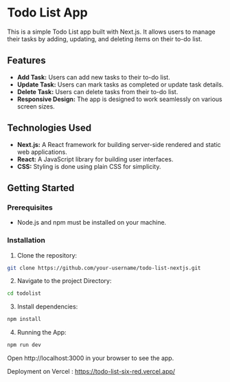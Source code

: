 # Todo List App

This is a simple Todo List app built with Next.js. It allows users to manage their tasks by adding, updating, and deleting items on their to-do list.

## Features

- **Add Task:** Users can add new tasks to their to-do list.
- **Update Task:** Users can mark tasks as completed or update task details.
- **Delete Task:** Users can delete tasks from their to-do list.
- **Responsive Design:** The app is designed to work seamlessly on various screen sizes.

## Technologies Used

- **Next.js:** A React framework for building server-side rendered and static web applications.
- **React:** A JavaScript library for building user interfaces.
- **CSS:** Styling is done using plain CSS for simplicity.

## Getting Started

### Prerequisites

- Node.js and npm must be installed on your machine.

### Installation

1. Clone the repository:

```bash
git clone https://github.com/your-username/todo-list-nextjs.git
```

2. Navigate to the project Directory:

```bash
cd todolist
```

3. Install dependencies:

```bash
npm install
```

4. Running the App: 

```bash
npm run dev
```

Open http://localhost:3000 in your browser to see the app.

Deployment on Vercel : https://todo-list-six-red.vercel.app/
